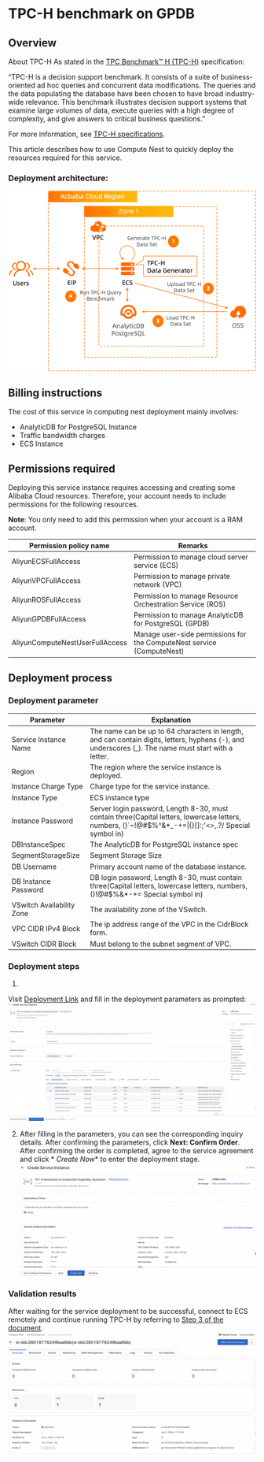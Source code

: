 # TPC-H benchmark on GPDB

## Overview

About TPC-H
As stated in the [TPC Benchmark™ H (TPC-H)](https://www.tpc.org/tpch/?spm=a2c63.p38356.879954.3.61ad2e2azV5uLJ)
specification:

“TPC-H is a decision support benchmark. It consists of a suite of business-oriented ad hoc queries and concurrent data
modifications. The queries and the data populating the database have been chosen to have broad industry-wide relevance.
This benchmark illustrates decision support systems that examine large volumes of data, execute queries with a high
degree of complexity, and give answers to critical business questions.”

For more information,
see [TPC-H specifications](http://www.tpc.org/tpc_documents_current_versions/pdf/tpc-h_v2.17.3.pdf).

This article describes how to use Compute Nest to quickly deploy the resources required for this service.

### Deployment architecture:

![image.png](2.png)

## Billing instructions

The cost of this service in computing nest deployment mainly involves:

- AnalyticDB for PostgreSQL Instance
- Traffic bandwidth charges
- ECS Instance

## Permissions required

Deploying this service instance requires accessing and creating some Alibaba Cloud resources. Therefore, your account
needs to include permissions for the following resources.

**Note**: You only need to add this permission when your account is a RAM account.

| Permission policy name          | Remarks                                                                |
|---------------------------------|------------------------------------------------------------------------|
| AliyunECSFullAccess             | Permission to manage cloud server service (ECS)                        |
| AliyunVPCFullAccess             | Permission to manage private network (VPC)                             |
| AliyunROSFullAccess             | Permission to manage Resource Orchestration Service (ROS)              |
| AliyunGPDBFullAccess            | Permission to manage AnalyticDB for PostgreSQL (GPDB)                  |
| AliyunComputeNestUserFullAccess | Manage user-side permissions for the ComputeNest service (ComputeNest) |

## Deployment process

### Deployment parameter

| Parameter                 | Explanation                                                                                                                                            |
|---------------------------|--------------------------------------------------------------------------------------------------------------------------------------------------------|
| Service Instance Name     | The name can be up to 64 characters in length, and can contain digits, letters, hyphens (-), and underscores (_). The name must start with a letter.   |
| Region                    | The region where the service instance is deployed.                                                                                                     |
| Instance Charge Type      | Charge type for the service instance.                                                                                                                  |
| Instance Type             | ECS instance type                                                                                                                                      |
| Instance Password         | Server login password, Length 8-30, must contain three(Capital letters, lowercase letters, numbers, ()`~!@#$%^&*_-+=\|{}[]:;'<>,.?/ Special symbol in) |
| DBInstanceSpec            | The AnalyticDB for PostgreSQL instance spec                                                                                                            |
| SegmentStorageSize        | Segment Storage Size                                                                                                                                   |
| DB Username               | Primary account name of the database instance.                                                                                                         |
| DB Instance Password      | DB login password, Length 8-30, must contain three(Capital letters, lowercase letters, numbers, ()!@#$%&*-+= Special symbol in)                        |
| VSwitch Availability Zone | The availability zone of the VSwitch.                                                                                                                  |
| VPC CIDR IPv4 Block       | The ip address range of the VPC in the CidrBlock form.                                                                                                 |
| VSwitch CIDR Block        | Must belong to the subnet segment of VPC.                                                                                                              |

### Deployment steps

1.
Visit [Deployment Link](https://computenest.console.aliyun.com/service/instance/create/cn-hangzhou?type=user&ServiceId=service-d3a86b7f3a814bdeb4f6)
and fill in the deployment parameters as prompted:
![image.png](2.jpg)

2. After filling in the parameters, you can see the corresponding inquiry details. After confirming the parameters,
   click **Next: Confirm Order**. After confirming the order is completed, agree to the service agreement and click *
   *Create Now** to enter the deployment stage.
   ![image.png](3.jpg)

### Validation results

After waiting for the service deployment to be successful, connect to ECS remotely and continue running TPC-H by
referring
to [Step 3 of the document](https://github.com/alibabacloud-howto/solution-adbpg-labs/blob/master/benchmark-tpc-h/README.md#step-3-generate-tpc-h-100gb-data-set-and-upload-to-oss).
![image.png](4.jpg)